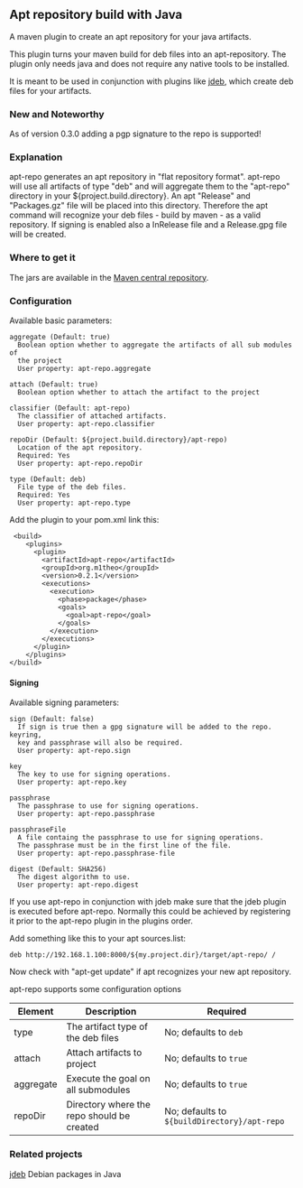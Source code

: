 ## Apt repository build with Java

A maven plugin to create an apt repository for your java artifacts.

This plugin turns your maven build for deb files into an apt-repository. The plugin only needs java and
does not require any native tools to be installed.

It is meant to be used in conjunction with plugins like [jdeb](https://github.com/tcurdt/jdeb),
which create deb files for your artifacts.

### New and Noteworthy

As of version 0.3.0 adding a pgp signature to the repo is supported! 

### Explanation

apt-repo generates an apt repository in "flat repository format".
apt-repo will use all artifacts of type "deb" and will aggregate them to the "apt-repo" directory in
your ${project.build.directory}.
An apt "Release" and "Packages.gz" file will be placed into this directory.
Therefore the apt command will recognize your deb files - build by maven - as a valid repository.
If signing is enabled also a InRelease file and a Release.gpg file will be created.

### Where to get it
The jars are available in the [Maven central repository](http://central.maven.org/maven2/org/m1theo/apt-repo/).

### Configuration

  Available basic parameters:

    aggregate (Default: true)
      Boolean option whether to aggregate the artifacts of all sub modules of
      the project
      User property: apt-repo.aggregate

    attach (Default: true)
      Boolean option whether to attach the artifact to the project

    classifier (Default: apt-repo)
      The classifier of attached artifacts.
      User property: apt-repo.classifier

    repoDir (Default: ${project.build.directory}/apt-repo)
      Location of the apt repository.
      Required: Yes
      User property: apt-repo.repoDir

    type (Default: deb)
      File type of the deb files.
      Required: Yes
      User property: apt-repo.type

Add the plugin to your pom.xml link this:
```
 <build>
    <plugins>
      <plugin>
        <artifactId>apt-repo</artifactId>
        <groupId>org.m1theo</groupId>
        <version>0.2.1</version>
        <executions>
          <execution>
            <phase>package</phase>
            <goals>
              <goal>apt-repo</goal>
            </goals>
          </execution>
        </executions>
      </plugin>
    </plugins>
</build>
```

#### Signing
  Available signing parameters:

    sign (Default: false)
      If sign is true then a gpg signature will be added to the repo. keyring,
      key and passphrase will also be required.
      User property: apt-repo.sign

    key
      The key to use for signing operations.
      User property: apt-repo.key

    passphrase
      The passphrase to use for signing operations.
      User property: apt-repo.passphrase

    passphraseFile
      A file containg the passphrase to use for signing operations.
      The passphrase must be in the first line of the file.
      User property: apt-repo.passphrase-file

    digest (Default: SHA256)
      The digest algorithm to use.
      User property: apt-repo.digest


If you use apt-repo in conjunction with jdeb make sure that the jdeb plugin is executed before apt-repo.
Normally this could be achieved by registering it prior to the apt-repo plugin in the plugins order.

Add something like this to your apt sources.list:
```
deb http://192.168.1.100:8000/${my.project.dir}/target/apt-repo/ /
```
Now check with "apt-get update" if apt recognizes your new apt repository.

apt-repo supports some configuration options

Element       | Description                                                                  | Required
------------- | ---------------------------------------------------------------------------- | -----------------------------------------------------------------
type          | The artifact type of the deb files                                           | No; defaults to `deb`
attach        | Attach artifacts to project                                                  | No; defaults to `true`
aggregate     | Execute the goal on all submodules                                           | No; defaults to `true`
repoDir       | Directory where the repo should be created                                   | No; defaults to `${buildDirectory}/apt-repo`

### Related projects
[jdeb](https://github.com/tcurdt/jdeb) Debian packages in Java
